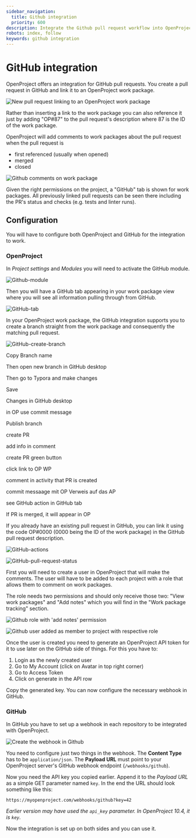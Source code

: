 ```yaml
---
sidebar_navigation:
  title: Github integration
  priority: 600
description: Integrate the Github pull request workflow into OpenProject.
robots: index, follow
keywords: github integration
---
```

# GitHub integration

OpenProject offers an integration for GitHub pull requests.
You create a pull request in GitHub and link it to an OpenProject work package.

![New pull request linking to an OpenProject work package](github-pr-workpackage-reference.png)

Rather than inserting a link to the work package you can also reference it just by adding "OP#87" to the pull request's description where 87 is the ID of the work package.

OpenProject will add comments to work packages about the pull request when the pull request is

* first referenced (usually when opened)
* merged
* closed

![Github comments on work package](workpackage-github-comments.png)

Given the right permissions on the project, a "GitHub" tab is shown for work packages. All previously linked pull requests can be seen there including the PR's status and checks (e.g. tests and linter runs).

## Configuration

You will have to configure both OpenProject and GitHub for the integration to work.

### OpenProject

In *Project settings* and *Modules* you will need to activate the GitHub module.

![Github-module](Github-module.png)

Then you will have a GitHub tab appearing in your work package view where you will see all information pulling through from GitHub.

![GitHub-tab](GitHub-tab.png)

In your OpenProject work package, the GitHub integration supports you to create a branch straight from the work package and consequently the matching pull request.


![GitHub-create-branch](GitHub-create-branch.png)



Copy Branch name

Then open new branch in GitHub desktop

Then go to Typora and make changes

Save

Changes in GitHub desktop

in OP use commit message

Publish branch





create PR

add info in comment

create PR green button

click link to OP WP

comment in activity that PR is created

commit messaage mit OP Verweis auf das AP



see GitHub action in GitHub tab



If PR is merged, it will appear in OP



If you already have an existing pull request in GitHub, you can link it using the code OP#0000 (0000 being the ID of the work package) in the GitHub pull request description.



![GitHub-actions](GitHub-actions.png)

![GitHub-pull-request-status](GitHub-pull-request-status.png)





First you will need to create a user in OpenProject that will make the comments.
The user will have to be added to each project with a role that allows them
to comment on work packages.

The role needs two permissions and should only receive those two: "View work packages" and "Add notes" which you will find in the "Work package tracking" section.

![Github role with 'add notes' permission](github-role.png)

![Github user added as member to project with respective role](github-project-member.png)

Once the user is created you need to generate an OpenProject API token for it
to use later on the GitHub side of things. For this you have to:

1. Login as the newly created user
2. Go to My Account (click on Avatar in top right corner)
3. Go to Access Token
4. Click on generate in the API row

Copy the generated key. You can now configure the necessary webhook in GitHub.

### GitHub

In GitHub you have to set up a webhook in each repository to be integrated with OpenProject.

![Create the webhook in Github](create-github-webhook.png)

You need to configure just two things in the webhook.
The **Content Type** has to be `application/json`.
The **Payload URL** must point to your OpenProject server's GitHub webhook endpoint (`/webhooks/github`).

Now you need the API key you copied earlier. Append it to the *Payload URL* as a simple GET parameter named `key`. In the end the URL should look something like this:

```
https://myopenproject.com/webhooks/github?key=42
```
_Earlier version may have used the `api_key` parameter. In OpenProject 10.4, it is `key`._

Now the integration is set up on both sides and you can use it.
